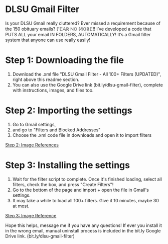 # DLSU Gmail Filter
Is your DLSU Gmail really cluttered? Ever missed a requirement because of the 150 obituary emails? 
𝔽𝔼𝔸ℝ ℕ𝕆 𝕄𝕆ℝ𝔼!! I’ve developed a code that PUTS ALL your email IN FOLDERS, AUTOMATICALLY! 
It’s a Gmail filter system that anyone can use really easily!

# Step 1: Downloading the file
<ol>
  <li>Download the .xml file "DLSU Gmail Filter - All 100+ Filters (UPDATED)", right above this readme section.</li>
  <li>You can also use the Google Drive link (bit.ly/dlsu-gmail-filter), complete with instructions, images, and files too.</li>
</ol>

# Step 2: Importing the settings
<ol>
  <li>Go to Gmail settings,</li>
  <li>and go to "Filters and Blocked Addresses"</li>
  <li>Choose the .xml code file in downloads and open it to import filters</li>
</ol>

[Step 2: Image References](https://imgur.com/a/SEtEjzM)

# Step 3: Installing the settings
<ol>
  <li>Wait for the filter script to complete. Once it's finished loading, select all filters, check the box, and press "Create Filters"!</li>
  <li>Go to the bottom of the page and import + open the file in Gmail's settings.</li>
  <li>It may take a while to load all 100+ filters. Give it 10 minutes, maybe 30 at most.
</ol>

[Step 3: Image Reference](https://imgur.com/a/doImQZl)</li>

Hope this helps, message me if you have any questions! If ever you install it in the wrong email, manual uninstall process is included in the bit.ly Google Drive link. (bit.ly/dlsu-gmail-filter)
